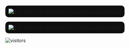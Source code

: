 [<img src="https://i.ibb.co/zH8FHjBp/images-14.jpg" 
alt="👋 Hi there! I'm (Raymo(111|nd Li)|https://raymond.li)" 
title="👋 Hi there! I'm (Raymo(111|nd Li)|https://raymond.li)" 
style="background-color:#0f0f0f; padding:10px; border-radius:10px;"/>](https://raymond.li/)


[<img src="https://raw.githubusercontent.com/Raymo111/Raymo111/master/intro.gif" 
alt="👋 Hi there! I'm (Raymo(111|nd Li)|https://raymond.li)" 
title="👋 Hi there! I'm (Raymo(111|nd Li)|https://raymond.li)" 
style="background-color:#0f0f0f; padding:10px; border-radius:10px;"/>](https://raymond.li/)


![visitors](https://vbr.nathanchung.dev/badge?page_id=Raymo111.Raymo111&color=00cf00)


